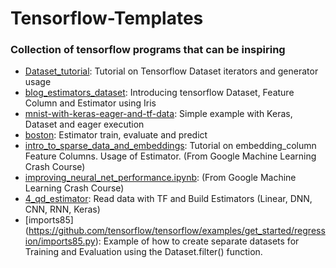 # Tensorflow-Templates
### Collection of tensorflow programs that can be inspiring


* [Dataset_tutorial](https://colab.research.google.com/github/ffedericoni/Tensorflow-Templates/blob/master/dataset_tutorial.ipynb): Tutorial on Tensorflow Dataset iterators and generator usage
* [blog_estimators_dataset](https://github.com/ffedericoni/Tensorflow-Templates/blob/master/blog_estimators_dataset.py): Introducing tensorflow Dataset, Feature Column and Estimator using Iris
* [mnist-with-keras-eager-and-tf-data](https://github.com/ffedericoni/Tensorflow-Templates/blob/master/2-mnist-with-keras-eager-and-tf-data.ipynb): Simple example with Keras, Dataset and eager execution
* [boston](https://github.com/tensorflow/tensorflow/blob/master/tensorflow/examples/tutorials/input_fn/boston.py): Estimator train, evaluate and predict 
* [intro_to_sparse_data_and_embeddings](https://github.com/ffedericoni/Tensorflow-Templates/blob/master/intro_to_sparse_data_and_embeddings.ipynb): Tutorial on  embedding_column Feature Columns. Usage of Estimator. (From Google Machine Learning Crash Course)
* [improving_neural_net_performance.ipynb](https://github.com/ffedericoni/Tensorflow-Templates/blob/master/improving_neural_net_performance.ipynb): (From Google Machine Learning Crash Course)
* [4_qd_estimator](https://github.com/ffedericoni/Tensorflow-Templates/blob/master/4_qd_estimator.ipynb): Read data with TF and Build Estimators (Linear, DNN, CNN, RNN, Keras)
* [imports85] (https://github.com/tensorflow/tensorflow/examples/get_started/regression/imports85.py): Example of how to create separate datasets for Training and Evaluation using the Dataset.filter() function.
